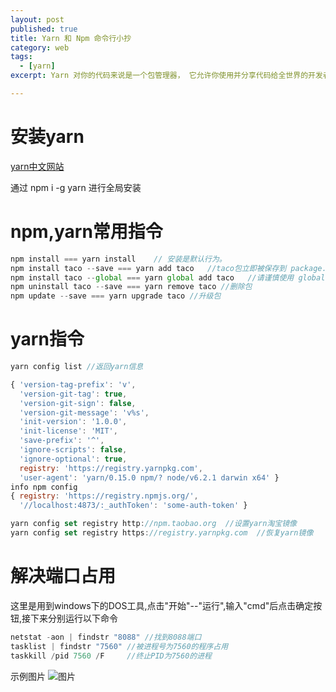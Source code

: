 ```yaml
---
layout: post
published: true
title: Yarn 和 Npm 命令行小抄
category: web
tags: 
  - [yarn]
excerpt: Yarn 对你的代码来说是一个包管理器， 它允许你使用并分享代码给全世界的开发者， Yarn 做这些快捷、安全、可靠，所以你不用担心什么。可以取代npm

---
```



# 安装yarn
[yarn中文网站](https://yarnpkg.com/zh-Hans/)

通过 npm i -g yarn 进行全局安装

# npm,yarn常用指令

```javascript
npm install === yarn install    // 安装是默认行为。
npm install taco --save === yarn add taco   //taco包立即被保存到 package.json 中。
npm install taco --global === yarn global add taco   //请谨慎使用 global 标记,全局安装。
npm uninstall taco --save === yarn remove taco //删除包
npm update --save === yarn upgrade taco //升级包

```

# yarn指令

```javascript
yarn config list //返回yarn信息

{ 'version-tag-prefix': 'v',
  'version-git-tag': true,
  'version-git-sign': false,
  'version-git-message': 'v%s',
  'init-version': '1.0.0',
  'init-license': 'MIT',
  'save-prefix': '^',
  'ignore-scripts': false,
  'ignore-optional': true,
  registry: 'https://registry.yarnpkg.com',
  'user-agent': 'yarn/0.15.0 npm/? node/v6.2.1 darwin x64' }
info npm config
{ registry: 'https://registry.npmjs.org/',
  '//localhost:4873/:_authToken': 'some-auth-token' }

yarn config set registry http://npm.taobao.org  //设置yarn淘宝镜像
yarn config set registry https://registry.yarnpkg.com  //恢复yarn镜像

```

# 解决端口占用

这里是用到windows下的DOS工具,点击"开始"--"运行",输入"cmd"后点击确定按钮,接下来分别运行以下命令
```javascript
netstat -aon | findstr "8088" //找到8088端口
tasklist | findstr "7560" //被进程号为7560的程序占用
taskkill /pid 7560 /F     //终止PID为7560的进程

```
示例图片
![图片]({{site.baseurl}}/assets/yarn/duankou.png)


